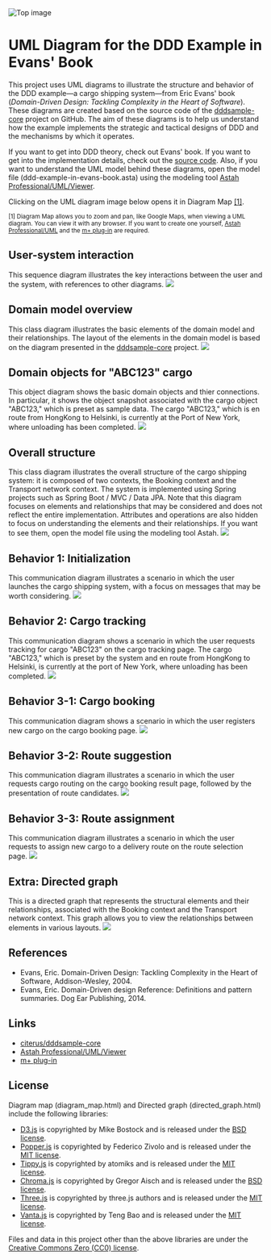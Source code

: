 <img src="./top_image.png" title="Top image" />

# UML Diagram for the DDD Example in Evans' Book

This project uses UML diagrams to illustrate the structure and behavior of the DDD example—a cargo shipping system—from Eric Evans' book (*Domain-Driven Design: Tackling Complexity in the Heart of Software*). These diagrams are created based on the source code of the [dddsample-core](https://github.com/citerus/dddsample-core) project on GitHub. The aim of these diagrams is to help us understand how the example implements the strategic and tactical designs of DDD and the mechanisms by which it operates.  

If you want to get into DDD theory, check out Evans' book. If you want to get into the implementation details, check out the [source code](https://github.com/citerus/dddsample-core). Also, if you want to understand the UML model behind these diagrams, open the model file (ddd-example-in-evans-book.asta) using the modeling tool [Astah Professional/UML/Viewer](https://astah.net/download).  

Clicking on the UML diagram image below opens it in Diagram Map [[1]](#footnote1).

<sub><a id="footnote1">[1]</a> Diagram Map allows you to zoom and pan, like Google Maps, when viewing a UML diagram. You can view it with any browser. If you want to create one yourself, [Astah Professional/UML](https://astah.net/download) and the [m+ plug-in](https://sites.google.com/view/m-plus-plugin/download) are required.</sub>

## User-system interaction
This sequence diagram illustrates the key interactions between the user and the system, with references to other diagrams.
<a href="https://takaakit.github.io/uml-diagram-for-ddd-example-in-evans-book/User-system interaction/diagram_map.html?highlight=0" title="User-system interaction"><img src="./User-system interaction/diagram_map.svg" /></a>

## Domain model overview
This class diagram illustrates the basic elements of the domain model and their relationships. The layout of the elements in the domain model is based on the diagram presented in the [dddsample-core](https://github.com/citerus/dddsample-core) project.
<a href="https://takaakit.github.io/uml-diagram-for-ddd-example-in-evans-book/Domain model overview/diagram_map.html?highlight=0" title="Domain model overview"><img src="./Domain model overview/diagram_map.svg" /></a>

## Domain objects for "ABC123" cargo
This object diagram shows the basic domain objects and thier connections. In particular, it shows the object snapshot associated with the cargo object "ABC123," which is preset as sample data. The cargo "ABC123," which is en route from HongKong to Helsinki, is currently at the Port of New York, where unloading has been completed.
<a href="https://takaakit.github.io/uml-diagram-for-ddd-example-in-evans-book/Domain objects for ABC123 cargo/diagram_map.html?highlight=0" title="Domain objects for ABC123 cargo"><img src="./Domain objects for ABC123 cargo/diagram_map.svg" /></a>

## Overall structure
This class diagram illustrates the overall structure of the cargo shipping system: it is composed of two contexts, the Booking context and the Transport network context. The system is implemented using Spring projects such as Spring Boot / MVC / Data JPA. Note that this diagram focuses on elements and relationships that may be considered and does not reflect the entire implementation. Attributes and operations are also hidden to focus on understanding the elements and their relationships. If you want to see them, open the model file using the modeling tool Astah.
<a href="https://takaakit.github.io/uml-diagram-for-ddd-example-in-evans-book/Overall structure/diagram_map.html?highlight=0" title="Overall structure"><img src="./Overall structure/diagram_map.svg" /></a>

## Behavior 1: Initialization
This communication diagram illustrates a scenario in which the user launches the cargo shipping system, with a focus on messages that may be worth considering.
<a href="https://takaakit.github.io/uml-diagram-for-ddd-example-in-evans-book/Behavior 1 Initialization/diagram_map.html?highlight=0" title="Behavior 1: Initialization"><img src="./Behavior 1 Initialization/diagram_map.svg" /></a>

## Behavior 2: Cargo tracking
This communication diagram shows a scenario in which the user requests tracking for cargo "ABC123" on the cargo tracking page. The cargo "ABC123," which is preset by the system and en route from HongKong to Helsinki, is currently at the port of New York, where unloading has been completed.
<a href="https://takaakit.github.io/uml-diagram-for-ddd-example-in-evans-book/Behavior 2 Cargo tracking/diagram_map.html?highlight=0" title="Behavior 2: Cargo tracking"><img src="./Behavior 2 Cargo tracking/diagram_map.svg" /></a>

## Behavior 3-1: Cargo booking
This communication diagram shows a scenario in which the user registers new cargo on the cargo booking page.
<a href="https://takaakit.github.io/uml-diagram-for-ddd-example-in-evans-book/Behavior 3-1 Cargo booking/diagram_map.html?highlight=0" title="Behavior 3-1: Cargo booking"><img src="./Behavior 3-1 Cargo booking/diagram_map.svg" /></a>

## Behavior 3-2: Route suggestion
This communication diagram illustrates a scenario in which the user requests cargo routing on the cargo booking result page, followed by the presentation of route candidates.
<a href="https://takaakit.github.io/uml-diagram-for-ddd-example-in-evans-book/Behavior 3-2 Route suggestion/diagram_map.html?highlight=0" title="Behavior 3-2: Route suggestion"><img src="./Behavior 3-2 Route suggestion/diagram_map.svg" /></a>

## Behavior 3-3: Route assignment
This communication diagram illustrates a scenario in which the user requests to assign new cargo to a delivery route on the route selection page.
<a href="https://takaakit.github.io/uml-diagram-for-ddd-example-in-evans-book/Behavior 3-3 Route assignment/diagram_map.html?highlight=0" title="Behavior 3-3: Route assignment"><img src="./Behavior 3-3 Route assignment/diagram_map.svg" /></a>

## Extra: Directed graph
This is a directed graph that represents the structural elements and their relationships, associated with the Booking context and the Transport network context. This graph allows you to view the relationships between elements in various layouts.
<a href="https://takaakit.github.io/uml-diagram-for-ddd-example-in-evans-book/Directed graph/directed_graph.html" title="Directed graph of structural elements and their relationships"><img src="./Directed graph/directed_graph.jpg" /></a>

References
---
* Evans, Eric. Domain-Driven Design: Tackling Complexity in the Heart of Software, Addison-Wesley, 2004.
* Evans, Eric. Domain-Driven design Reference: Definitions and pattern summaries. Dog Ear Publishing, 2014.

Links
---
* [citerus/dddsample-core](https://github.com/citerus/dddsample-core)
* [Astah Professional/UML/Viewer](https://astah.net/download)
* [m+ plug-in](https://sites.google.com/view/m-plus-plugin/download)

License
---
Diagram map (diagram_map.html) and Directed graph (directed_graph.html) include the following libraries:
* [D3.js](https://d3js.org) is copyrighted by Mike Bostock and is released under the [BSD license](https://opensource.org/licenses/BSD-3-Clause).
* [Popper.js](https://popper.js.org) is copyrighted by Federico Zivolo and is released under the [MIT license](https://opensource.org/licenses/MIT).
* [Tippy.js](https://atomiks.github.io/tippyjs) is copyrighted by atomiks and is released under the [MIT license](https://opensource.org/licenses/MIT).
* [Chroma.js](https://gka.github.io/chroma.js) is copyrighted by Gregor Aisch and is released under the [BSD license](https://opensource.org/licenses/BSD-3-Clause).
* [Three.js](https://threejs.org) is copyrighted by three.js authors and is released under the [MIT license](https://opensource.org/licenses/MIT).
* [Vanta.js](https://www.vantajs.com) is copyrighted by Teng Bao and is released under the [MIT license](https://opensource.org/licenses/MIT).

Files and data in this project other than the above libraries are under the [Creative Commons Zero (CC0) license](https://creativecommons.org/publicdomain/zero/1.0/).
